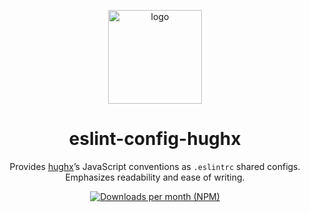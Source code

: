 <p align="center"><img src="https://raw.githubusercontent.com/hguiney/eslint-config-hughx/master/eslint-config-hughx.svg?sanitize=true" width="150" alt="logo" /></p>

<h1 align="center">eslint-config-hughx</h1>

<p align="center">Provides <a href="https://hughx.com">hughx</a>’s JavaScript conventions as <code>.eslintrc</code> shared configs. Emphasizes readability and ease of writing.</p>

<p align="center"><a href="https://www.npmjs.com/package/eslint-config-hughx"><img src="https://img.shields.io/npm/dm/eslint-config-hughx.svg" alt="Downloads per month (NPM)"></a></p>